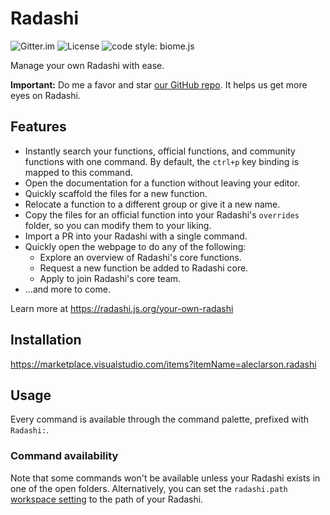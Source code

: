 # Radashi

![Gitter.im](https://badges.gitter.im/join_chat.svg)
![License](https://img.shields.io/npm/l/radashi-helper)
![code style: biome.js](https://img.shields.io/badge/code_style-biome.js-blue?logo=biome)

Manage your own Radashi with ease.

**Important:** Do me a favor and star [our GitHub repo](https://github.com/radashi-org/radashi). It helps us get more eyes on Radashi.

## Features

- Instantly search your functions, official functions, and community functions with one command. By default, the `ctrl+p` key binding is mapped to this command.
- Open the documentation for a function without leaving your editor.
- Quickly scaffold the files for a new function.
- Relocate a function to a different group or give it a new name.
- Copy the files for an official function into your Radashi's `overrides` folder, so you can modify them to your liking.
- Import a PR into your Radashi with a single command.
- Quickly open the webpage to do any of the following:
  - Explore an overview of Radashi's core functions.
  - Request a new function be added to Radashi core.
  - Apply to join Radashi's core team.
- …and more to come.

Learn more at https://radashi.js.org/your-own-radashi

## Installation

https://marketplace.visualstudio.com/items?itemName=aleclarson.radashi

## Usage

Every command is available through the command palette, prefixed with `Radashi:`.

### Command availability

Note that some commands won't be available unless your Radashi exists in one of the open folders. Alternatively, you can set the `radashi.path` [workspace setting](https://code.visualstudio.com/docs/getstarted/settings#_workspace-settings) to the path of your Radashi.
